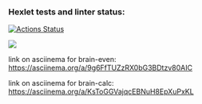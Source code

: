 ### Hexlet tests and linter status:

[![Actions Status](https://github.com/Leeroy34/python-project-49/workflows/hexlet-check/badge.svg)](https://github.com/Leeroy34/python-project-49/actions)

<a href="https://codeclimate.com/github/Leeroy34/python-project-49/maintainability"><img src="https://api.codeclimate.com/v1/badges/a3c728283fd6ac493fed/maintainability" /></a>

link on asciinema for brain-even:
https://asciinema.org/a/9g6FfTUZzRX0bG3BDtzv80AIC

link on asciinema for brain-calc:
https://asciinema.org/a/KsToGGVajqcEBNuH8EpXuPxKL
